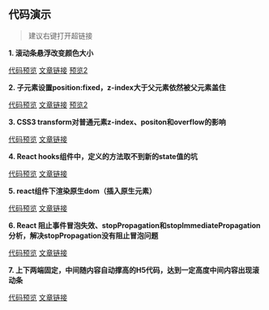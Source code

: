 ## 代码演示

> 建议右键打开超链接

**1. 滚动条悬浮改变颜色大小**

  [代码预览](https://codepen.io/wqh/pen/NWGadOj) 
  [文章链接](https://blog.csdn.net/dKnightL/article/details/89285813)
  [预览2](http://htmlpreview.github.io/?https://github.com/DeathKL/Demo/blob/master/scroll.html) 

**2. 子元素设置position:fixed，z-index大于父元素依然被父元素盖住**

  [代码预览](https://codepen.io/wqh/pen/vYNegzY) 
  [文章链接](https://blog.csdn.net/dKnightL/article/details/89285813)
  [预览2](http://htmlpreview.github.io/?https://github.com/DeathKL/Demo/blob/master/overflow.html) 

**3. CSS3 transform对普通元素z-index、positon和overflow的影响**

  [代码预览](https://codepen.io/wqh/pen/yLYzgMX) 
  [文章链接](https://blog.csdn.net/dKnightL/article/details/96480903)

**4. React hooks组件中，定义的方法取不到新的state值的坑**

  [代码预览](https://codepen.io/Lik_Lit/pen/jOPJbbG) 
  [文章链接](https://blog.csdn.net/dKnightL/article/details/105241005) 

**5. react组件下渲染原生dom（插入原生元素）**

  [代码预览](https://codepen.io/wqh/pen/YzyrNXB) 
  [文章链接](https://blog.csdn.net/dKnightL/article/details/105041710)

**6. React 阻止事件冒泡失效、stopPropagation和stopImmediatePropagation分析，解决stopPropagation没有阻止冒泡问题**

  [代码预览](https://codepen.io/wqh/pen/OJLROMW) 
  [文章链接](https://blog.csdn.net/dKnightL/article/details/99844659)

**7. 上下两端固定，中间随内容自动撑高的H5代码，达到一定高度中间内容出现滚动条**

  [代码预览](https://codepen.io/wqh/pen/OJyxWzM) 
  [文章链接](https://blog.csdn.net/dKnightL/article/details/96480903)

